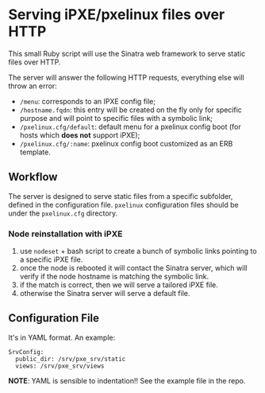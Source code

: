 # Serving iPXE/pxelinux files over HTTP

This small Ruby script will use the Sinatra web framework to serve static files over HTTP.

The server will answer the following HTTP requests, everything else will throw an error:
* ``/menu``: corresponds to an IPXE config file;
* ``/hostname.fqdn``: this entry will be created on the fly only for specific purpose and will point to specific files with a symbolic link;
* ``/pxelinux.cfg/default``: default menu for a pxelinux config boot (for hosts which **does not** support iPXE);
* ``/pxelinux.cfg/:name``: pxelinux config boot customized as an ERB template.

## Workflow

The server is designed to serve static files from a specific subfolder, defined in the configuration file. ``pxelinux`` configuration files should be under the ``pxelinux.cfg`` directory.

### Node reinstallation with iPXE
1. use ``nodeset`` + bash script to create a bunch of symbolic links pointing to a specific iPXE file.
2. once the node is rebooted it will contact the Sinatra server, which will verify if the node hostname is matching the symbolic link.
3. if the match is correct, then we will serve a tailored iPXE file.
4. otherwise the Sinatra server will serve a default file.

## Configuration File

It's in YAML format. An example:
```
SrvConfig:
  public_dir: /srv/pxe_srv/static
  views: /srv/pxe_srv/views
```

**NOTE**: YAML is sensible to indentation!! See the example file in the repo.

